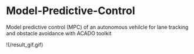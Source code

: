# Model-Predictive-Control
Model predictive control (MPC) of an autonomous vehilcle for lane tracking and obstacle avoidance with ACADO toolkit

!(/result_gif.gif)
